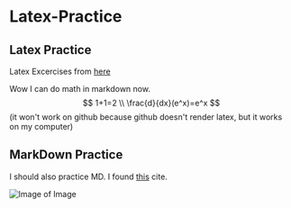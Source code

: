 # Latex-Practice

## Latex Practice

Latex Excercises from [here](https://guides.nyu.edu/LaTeX/exercises)

Wow I can do math in markdown now.
$$
1+1=2
\\
\frac{d}{dx}(e^x)=e^x
$$
(it won't work on github because github doesn't render latex, but it works on my computer)

## MarkDown Practice

I should also practice MD. I found [this](https://www.markdowntutorial.com/conclusion/) cite.

![Image of Image](https://upload.wikimedia.org/wikipedia/commons/thumb/b/b6/Image_created_with_a_mobile_phone.png/2560px-Image_created_with_a_mobile_phone.png)
